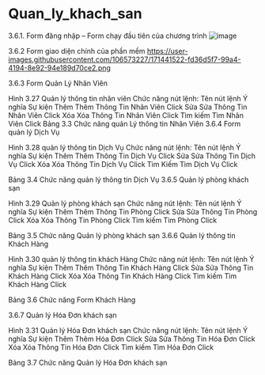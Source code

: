# Quan_ly_khach_san
3.6.1. Form đăng nhập – Form chạy đầu tiên của chương trình
![image](https://user-images.githubusercontent.com/106573227/171441146-4f9a44eb-8b30-4646-b7fc-c82f250709e5.png)


3.6.2 Form giao diện chính của phần mềm
https://user-images.githubusercontent.com/106573227/171441522-fd36d5f7-99a4-4194-8e92-94e189d70ce2.png

3.6.3 Form Quản Lý Nhân Viên

  
Hình 3.27 Quản lý thông tin nhân viên
Chức năng nút lệnh:
Tên nút lệnh	Ý nghĩa	Sự kiện
Thêm	Thêm Thông Tin Nhân Viên	Click
Sửa	Sửa Thông Tin Nhân Viên	Click
Xóa	Xóa Thông Tin Nhân Viên	Click
Tìm kiếm	Tìm Nhân Viên	Click
Bảng 3.3 Chức năng quản Lý thông tin Nhân Viên
3.6.4 Form quản lý Dịch Vụ
 
Hình 3.28 quản lý thông tin Dịch Vụ
Chức năng nút lệnh:
Tên nút lệnh	Ý nghĩa	Sự kiện
Thêm	Thêm Thông Tin Dịch Vụ	Click
Sửa	Sửa Thông Tin Dịch Vụ	Click
Xóa	Xóa Thông Tin Dịch Vụ	Click
Tìm Kiếm	Tìm Dịch Vụ	Click

Bảng 3.4 Chức năng quản lý thông tin Dịch Vụ
3.6.5 Quản lý phòng khách sạn
 
Hình 3.29 Quản lý phòng khách sạn
Chức năng nút lệnh:
Tên nút lệnh	Ý nghĩa	Sự kiện
Thêm	Thêm Thông Tin Phòng	Click
Sửa	Sửa Thông Tin Phòng	Click
Xóa	Xóa Thông Tin Phòng	Click
Tìm kiếm 	Tìm Phòng	Click

Bảng 3.5 Chức năng Quản lý phòng khách sạn
3.6.6 Quản lý thông tin  Khách Hàng

 
Hình 3.30 quản lý thông tin khách Hàng
Chức năng nút lệnh:
Tên nút lệnh	Ý nghĩa	Sự kiện
Thêm	Thêm Thông Tin Khách Hàng	Click
Sửa	Sửa Thông Tin Khách Hàng	Click
Xóa	Xóa Thông Tin Khách Hàng	Click
Tìm kiếm	Tìm Khách Hàng	Click

Bảng 3.6 Chức năng Form Khách Hàng

3.6.7 Quản lý Hóa Đơn khách sạn
 
Hình 3.31 Quản lý Hóa Đơn khách sạn
Chức năng nút lệnh:
Tên nút lệnh	Ý nghĩa	Sự kiện
Thêm	Thêm Hóa Đơn	Click
Sửa	Sửa Thông  Tin Hóa Đơn	Click
Xóa	Xóa Thông Tin Hóa Đơn	Click
Tìm kiếm	Tìm Hóa Đơn	Click

Bảng 3.7 Chức năng Quản lý Hóa Đơn khách sạn
